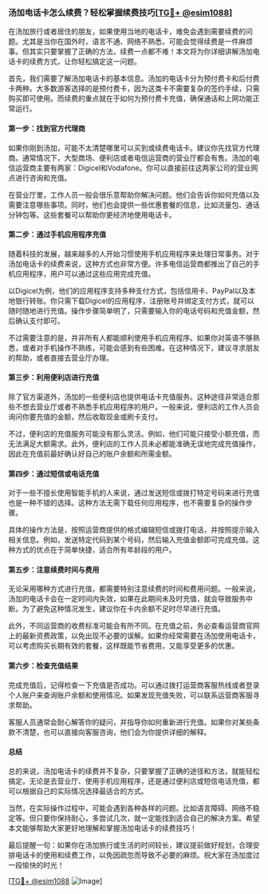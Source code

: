 ### 汤加电话卡怎么续费？轻松掌握续费技巧[[TG💪+ @esim1088](https://t.me/s/esim1088)]

在汤加旅行或者居住的朋友，如果使用当地的电话卡，难免会遇到需要续费的问题。尤其是当你在国外时，语言不通、网络不熟悉，可能会觉得续费是一件麻烦事。但其实只要掌握了正确的方法，续费一点都不难！本文将为你详细讲解汤加电话卡的续费方式，让你轻松搞定这一问题。

首先，我们需要了解汤加电话卡的基本信息。汤加的电话卡分为预付费卡和后付费卡两种。大多数游客选择的是预付费卡，因为这类卡不需要复杂的签约手续，只需购买即可使用。而续费的重点就在于如何为预付费卡充值，确保通话和上网功能正常运行。

#### **第一步：找到官方代理商**

如果你刚到汤加，可能不太清楚哪里可以买到或续费电话卡。建议你先找官方代理商。通常情况下，大型商场、便利店或者电信运营商的营业厅都会有售。汤加的电信运营商主要有两家：Digicel和Vodafone。你可以直接前往这两家公司的营业网点进行咨询和充值。

在营业厅里，工作人员一般会很乐意帮助你解决问题。他们会告诉你如何充值以及需要注意哪些事项。同时，他们也会提供一些优惠套餐的信息，比如流量包、通话分钟包等。这些套餐可以帮助你更经济地使用电话卡。

#### **第二步：通过手机应用程序充值**

随着科技的发展，越来越多的人开始习惯使用手机应用程序来处理日常事务。对于汤加电话卡的续费来说，这种方式也非常方便。许多电信运营商都推出了自己的手机应用程序，用户可以通过这些应用完成充值。

以Digicel为例，他们的应用程序支持多种支付方式，包括信用卡、PayPal以及本地银行转账。你只需下载Digicel的应用程序，注册账号并绑定支付方式，就可以随时随地进行充值。操作步骤简单明了，只需要输入你的电话号码和充值金额，然后确认支付即可。

不过需要注意的是，并非所有人都能顺利使用手机应用程序。如果你对英语不够熟悉，或者对手机操作不熟练，可能会感到有些困难。在这种情况下，建议寻求朋友的帮助，或者直接去营业厅办理。

#### **第三步：利用便利店进行充值**

除了官方渠道外，汤加的一些便利店也提供电话卡充值服务。这种途径非常适合那些不想去营业厅或者不熟悉手机应用程序的用户。一般来说，便利店的工作人员会询问你要充值的金额，然后收取现金或刷卡支付。

不过，便利店的充值服务可能没有那么灵活。例如，他们可能只接受小额充值，而无法满足大额需求。此外，便利店的工作人员未必都能准确无误地完成充值操作，因此在充值前最好确认好自己的账户余额和所需金额。

#### **第四步：通过短信或电话充值**

对于一些不擅长使用智能手机的人来说，通过发送短信或拨打特定号码来进行充值也是一种不错的选择。这种方法无需下载任何应用程序，也不需要复杂的操作步骤。

具体的操作方法是，按照运营商提供的格式编辑短信或拨打电话，并按照提示输入相关信息。例如，发送特定代码到某个号码，然后输入充值金额即可完成充值。这种方式的优点在于简单快捷，适合所有年龄段的用户。

#### **第五步：注意续费时间与费用**

无论采用哪种方式进行充值，都需要特别注意续费的时间和费用问题。一般来说，汤加的电话卡会在一定时间内失效，如果在此期间未及时充值，就会导致服务中断。为了避免这种情况发生，建议你在卡内余额不足时尽早进行充值。

此外，不同运营商的收费标准可能会有所不同。在充值之前，务必查看运营商官网上的最新资费政策，以免出现不必要的误解。如果你经常需要在汤加使用电话卡，可以考虑购买长期有效的套餐，这样既能节省费用，又能享受更多的优惠。

#### **第六步：检查充值结果**

完成充值后，记得检查一下充值是否成功。可以通过拨打运营商客服热线或者登录个人账户来查询账户余额和使用情况。如果发现充值失败，可以联系运营商客服寻求帮助。

客服人员通常会耐心解答你的疑问，并指导你如何重新进行充值。如果你对某些条款不清楚，也可以直接向客服咨询，他们会为你提供详细的解释。

#### 总结

总的来说，汤加电话卡的续费并不复杂，只要掌握了正确的途径和方法，就能轻松搞定。无论是去营业厅、使用手机应用程序，还是通过便利店或短信电话充值，都可以根据自己的实际情况选择最适合的方式。

当然，在实际操作过程中，可能会遇到各种各样的问题。比如语言障碍、网络不稳定等。但只要你保持耐心，多尝试几次，就一定能找到适合自己的解决方案。希望本文能够帮助大家更好地理解和掌握汤加电话卡的续费技巧！

最后提醒一句：如果你在汤加旅行或生活的时间较长，建议提前做好规划，合理安排电话卡的使用和续费工作，以免因疏忽而导致不必要的麻烦。祝大家在汤加度过一段愉快的时光！

[[TG💪+ @esim1088](https://t.me/s/esim1088) ![Image](https://i.postimg.cc/4NQfJmqS/Snipaste-2025-05-13-00-14-12.png)]